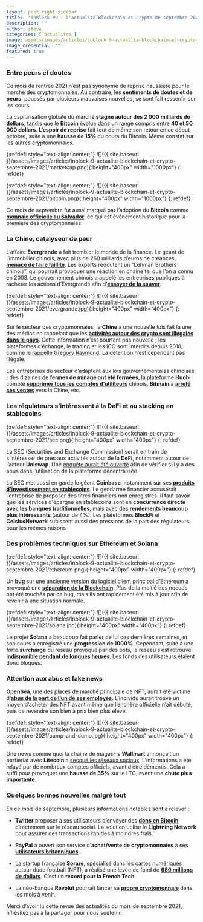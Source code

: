 ```yaml
---
layout: post-right-sidebar
title:  "inBlock #9 : l'actualité Blockchain et Crypto de septembre 2021"
description: ""
author: steve
categories: [ actualites ]
image: assets/images/articles/inblock-9-actualite-blockchain-et-crypto-septembre-2021/1.png
image_credential: ""
featured: true
---
```


### Entre peurs et doutes

Ce mois de rentrée 2021 n’est pas synonyme de reprise haussière pour le marché des cryptomonnaies. Au contraire, les **sentiments de doutes et de peurs**, poussés par plusieurs mauvaises nouvelles, se sont fait ressentir sur les cours. 

La capitalisation globale du marché **stagne autour des 2 000 milliards de dollars**, tandis que le **Bitcoin** évolue dans un range compris entre **40 et 50 000 dollars**. **L’espoir de reprise** fait tout de même son retour en ce début octobre, suite à une **hausse de 15%** du cours du Bitcoin. Même constat sur les autres cryptomonnaies. 

{:refdef: style="text-align: center;"}
![]({{ site.baseurl }}/assets/images/articles/inblock-9-actualite-blockchain-et-crypto-septembre-2021/marketcap.png){:height="400px" width="1000px"}
{: refdef}

{:refdef: style="text-align: center;"}
![]({{ site.baseurl }}/assets/images/articles/inblock-9-actualite-blockchain-et-crypto-septembre-2021/bitcoin.png){:height="400px" width="1000px"}
{: refdef}

Ce mois de septembre fut aussi marqué par l’adoption du **Bitcoin** comme [**monnaie officielle au Salvador**](https://www.futura-sciences.com/tech/actualites/cryptomonnaies-bitcoin-officiellement-monnaie-nationale-salvador-aujourdhui-87909/),  ce qui est événement historique pour la première des cryptomonnaies. 

### La Chine, catalyseur de peur

L’affaire **Evergrande** a fait trembler le monde de la finance. Le géant de l’immobilier chinois, avec plus de 260 milliards d’euros de créances, [**menace de faire faillite**](https://www.lemonde.fr/economie/article/2021/09/22/evergrande-le-geant-immobilier-qui-vacille-et-fait-trembler-la-chine_6095576_3234.html). Les experts redoutent un “Lehman Brothers chinois”, qui pourrait provoquer une réaction en chaine tel que l’on a connu en 2008. Le gouvernement chinois a appelé les entreprises publiques à racheter les actions d’Evergrande afin d’[**essayer de la sauver**](https://www.reuters.com/world/china/china-asking-state-backed-firms-pick-up-evergrande-assets-sources-2021-09-28/).  

{:refdef: style="text-align: center;"}
![]({{ site.baseurl }}/assets/images/articles/inblock-9-actualite-blockchain-et-crypto-septembre-2021/evergrande.jpg){:height="400px" width="400px"}
{: refdef}

Sur le secteur des cryptomonnaies, la **Chine** a une nouvelle fois fait la une des médias en rappelant que les [**activités autour des crypto sont illégales dans le pays**](https://www.usine-digitale.fr/editorial/la-chine-interdit-toutes-les-transactions-de-cryptomonnaies.N1143842). Cette information n’est pourtant pas nouvelle ; les plateformes d’échange, le trading et les ICO sont interdits depuis 2018, comme le [rappelle Gregory Raymond](https://twitter.com/gregory_raymond/status/1441353794474835971). La détention n’est cependant pas illégale. 
 
Les entreprises du secteur d’adaptent aux lois gouvernementales chinoises ; des dizaines de **fermes de minage ont été fermées**, la plateforme **Huobi** compte [**supprimer tous les comptes d’utiliteurs**](https://cryptoast.fr/huobi-supprimer-comptes-utilisateurs-chine/) chinois, **Bitmain** a [**arreté ses ventes**](https://www.coindesk.com/business/2021/09/28/leading-crypto-mining-machine-maker-bitmain-said-to-halt-sales-in-china/) vers la Chine, etc.  

### Les régulateurs s’intéressent à la DeFi et au stacking en stablecoins

{:refdef: style="text-align: center;"}
![]({{ site.baseurl }}/assets/images/articles/inblock-9-actualite-blockchain-et-crypto-septembre-2021/sec.png){:height="400px" width="400px"}
{: refdef}

La SEC (Securities and Exchange Commission) serait en train de s’intéresser de près aux activités autour de la **DeFi**, notamment autour de l’acteur **Uniswap**. Une [enquête aurait été ouverte](https://cryptoast.fr/developpeurs-uniswap-enquete-sec-etats-unis/) afin de vérifier s’il y a des abus dans l’utilisation de la plateforme décentralisée.

La SEC met aussi en garde le géant **Coinbase**, notamment sur ses [**produits d’investissement en stablecoins**](https://cryptoast.fr/sec-menace-coinbase-proces/). Le gendarme financier accuserait l’entreprise de proposer des titres financiers non enregistrés. Il faut savoir que les services d'épargne en stablecoins sont en **concurrence directe avec les banques traditionnelles**, mais avec des **rendements beaucoup plus intéressants** (autour de 4%). Les plateformes **BlockFi** et **CelsiusNetwork** subissent aussi des pressions de la part des régulateurs pour les mêmes raisons

### Des problèmes techniques sur Ethereum et Solana

{:refdef: style="text-align: center;"}
![]({{ site.baseurl }}/assets/images/articles/inblock-9-actualite-blockchain-et-crypto-septembre-2021/ethereum.png){:height="400px" width="400px"}
{: refdef}

Un **bug** sur une ancienne version du logiciel client principal d’Ethereum a provoqué une [**séparation de la Blockchain**](https://journalducoin.com/ethereum/actualites-ethereum/panique-ethereum-alerte-double-depense-fork-sauvage/). Plus de la moitié des noeuds ont été touchés par ce bug, mais ils ont rapidement été mis à jour afin de revenir à une situation normale. 

{:refdef: style="text-align: center;"}
![]({{ site.baseurl }}/assets/images/articles/inblock-9-actualite-blockchain-et-crypto-septembre-2021/solana.jpg){:height="400px" width="400px"}
{: refdef}

Le projet **Solana** a beaucoup fait parler de lui ces dernières semaines, et son cours a enregistré une **progression de 1000%**. Cependant, suite à une forte **surcharge** du réseau provoqué par des bots, le réseau s’est retrouvé [**indisponible pendant de longues heures**](https://fr.investing.com/news/cryptocurrency-news/solana--un-bug-provoque-larret-de-la-blockchain-2043498). Les fonds des utilisateurs étaient donc bloqués. 

### Attention aux abus et fake news

**OpenSea**, une des places de marché principale de NFT, aurait été victime d’[**abus de la part de l’un de ses employés**](https://www.lefigaro.fr/secteur/high-tech/l-ebay-des-nft-eclabousse-par-un-scandale-de-delit-d-initie-20210916). L’individu aurait trouvé un moyen d’acheter des NFT avant même que l’enchère officielle n’ait débuté, puis de revendre son bien à prix bien plus élevé. 

{:refdef: style="text-align: center;"}
![]({{ site.baseurl }}/assets/images/articles/inblock-9-actualite-blockchain-et-crypto-septembre-2021/pump-and-dump.jpg){:height="400px" width="400px"}
{: refdef}

Une news comme quoi la chaine de magasins **Wallmart** annonçait un partieriat avec **Litecoin** a [secoué les réseaux sociaux](https://www.lesechos.fr/finance-marches/marches-financiers/un-faux-communique-de-walmart-fait-bondir-la-crypto-litecoin-1345745). L’informations a été relayé par de nombreux comptes officiels, avant d’être démentis. Cela a suffi pour provoquer une **hausse de 35%** sur le LTC, avant une **chute plus importante**.  

### Quelques bonnes nouvelles malgré tout

En ce mois de septembre, plusieurs informations notables sont à relever : 
- **Twitter** proposer à ses utilisateurs d’envoyer des [**dons en Bitcoin**](https://cryptoast.fr/twitter-pourboires-bitcoin-btc-integration-nft/) directement sur le réseau social. La solution utilise le **Lightning Network** pour assurer des transactions rapides à moindres frais.

- **PayPal** a ouvert son service d’**achat/vente de cryptomonnaies** à ses [**utilisateurs britanniques**](https://cryptoast.fr/cryptomonnaies-paypal-deploye-royaume-uni/).

- La startup française **Sorare**, spécialisé dans les cartes numériques autour dude football (NFT), a réalisé une levée de fond de [**680 millions de dollars**](https://cryptoast.fr/sorare-levee-fonds-record-680-millions-dollars-geant-nfts/). C’est un **record pour la French Tech**. 

- La néo-banque **Revolut** pourrait lancer sa [**propre cryptomonnaie**](https://www.coindesk.com/business/2021/09/27/revolut-to-launch-crypto-token-sources/) dans les mois à venir. 

Merci d’avoir lu cette revue des actualités du mois de septembre 2021, n’hésitez pas à la partager pour nous soutenir.

